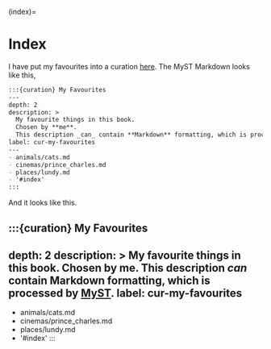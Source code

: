 (index)=
# Index

I have put my favourites into a curation [here](#cur-my-favourites).
The MyST Markdown looks like this,

```markdown
:::{curation} My Favourites
---
depth: 2
description: >
  My favourite things in this book.
  Chosen by **me**.
  This description _can_ contain **Markdown** formatting, which is processed by [MyST](https://mystmd.org).
label: cur-my-favourites
---
- animals/cats.md
- cinemas/prince_charles.md
- places/lundy.md
- '#index'
:::
```

And it looks like this.

:::{curation} My Favourites
---
depth: 2
description: >
  My favourite things in this book.
  Chosen by **me**.
  This description _can_ contain **Markdown** formatting, which is processed by [MyST](https://mystmd.org).
label: cur-my-favourites
---
- animals/cats.md
- cinemas/prince_charles.md
- places/lundy.md
- '#index'
:::
